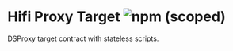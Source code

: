 # Hifi Proxy Target ![npm (scoped)](https://img.shields.io/npm/v/@hifi/proxy-target)

DSProxy target contract with stateless scripts.
